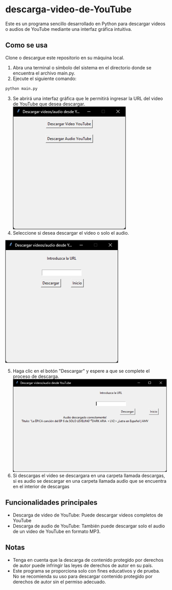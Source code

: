 # descarga-video-de-YouTube
Este es un programa sencillo desarrollado en Python para descargar videos o audios de YouTube mediante una interfaz gráfica intuitiva.
## Como se usa
Clone o descargue este repositorio en su máquina local.
1. Abra una terminal o símbolo del sistema en el directorio donde se encuentra el archivo main.py.
2. Ejecute el siguiente comando:
```cmd
python main.py
```
3. Se abrirá una interfaz gráfica que le permitirá ingresar la URL del video de YouTube que desea descargar.
   ![Captura 1](imagenes/cap1.png)
4. Seleccione si desea descargar el video o solo el audio.


  ![Captura 2](imagenes/cap2.png)

  
5. Haga clic en el botón "Descargar" y espere a que se complete el proceso de descarga.
  ![Captura 3](imagenes/cap3.png)
6. Si descargas el video se descargara en una carpeta llamada descargas, si es audio se descargar en una carpeta llamada audio que se encuentra en el interior de descargas
## Funcionalidades principales
- Descarga de video de YouTube: Puede descargar videos completos de YouTube
- Descarga de audio de YouTube: También puede descargar solo el audio de un video de YouTube en formato MP3.
## Notas
- Tenga en cuenta que la descarga de contenido protegido por derechos de autor puede infringir las leyes de derechos de autor en su país.
- Este programa se proporciona solo con fines educativos y de prueba. No se recomienda su uso para descargar contenido protegido por derechos de autor sin el permiso adecuado.
